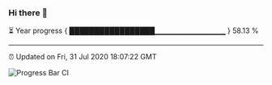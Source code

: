 ### Hi there 👋

⏳ Year progress { █████████████████▁▁▁▁▁▁▁▁▁▁▁▁▁ } 58.13 %

---

⏰ Updated on Fri, 31 Jul 2020 18:07:22 GMT

![Progress Bar CI](https://github.com/liununu/liununu/workflows/Progress%20Bar%20CI/badge.svg)
